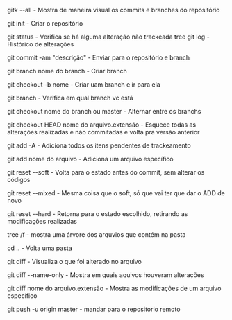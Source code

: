 
gitk --all - Mostra de maneira visual os commits e branches do repositório

git init - Criar o repositório

git status - Verifica se há alguma alteração não trackeada
tree 
git log - Histórico de alterações

git commit -am "descrição" - Enviar para o repositório e branch

git branch nome do branch - Criar branch

git checkout -b nome - Criar uam branch e ir para ela

git branch - Verifica em qual branch vc está

git checkout nome do branch ou master - Alternar entre os branchs

git checkout HEAD nome do arquivo.extensão - Esquece todas as alterações realizadas e não commitadas e volta pra versão anterior

git add -A - Adiciona todos os itens pendentes de trackeamento

git add nome do arquivo - Adiciona um arquivo específico

git reset --soft - Volta para o estado antes do commit, sem alterar os códigos

git reset --mixed - Mesma coisa que o soft, só que vai ter que dar o ADD de novo

git reset --hard - Retorna para o estado escolhido, retirando as modificações realizadas

tree /f - mostra uma árvore dos arquvios que contém na pasta

cd .. - Volta uma pasta

git diff - Visualiza o que foi alterado no arquivo

git diff --name-only - Mostra em quais aquivos houveram alterações 

git diff nome do arquivo.extensão  - Mostra as modificações de um arquivo específico

git push -u origin master - mandar para o repositorio remoto